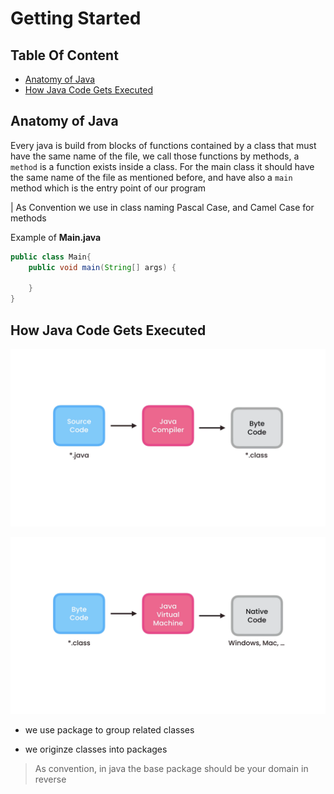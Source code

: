 # Getting Started

## Table Of Content

- [Anatomy of Java](#anatomy-of-java)
- [How Java Code Gets Executed](#how-java-code-gets-executed)

## Anatomy of Java

Every java is build from blocks of functions contained by a class that must have the same name of the file, we call those functions by methods, a `method` is a function exists inside a class.
For the main class it should have the same name of the file as mentioned before, and have also a `main` method which is the entry point of our program

| As Convention we use in class naming Pascal Case, and Camel Case for methods <br>

Example of **Main.java**
<br>

```java
public class Main{
    public void main(String[] args) {

    }
}
```

## How Java Code Gets Executed

![Image_1](../assets/1.png)

![Image_2](../assets/2.png)

- we use package to group related classes

- we originze classes into packages

> As convention, in java the base package should be your domain in reverse
